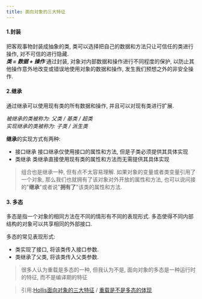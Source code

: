 ```yaml
---
title: 面向对象的三大特征
---
```


#### 1.封装
把客观事物封装成抽象的类, 类可以选择把自己的数据和方法只让可信任的类进行操作, 对不可信的进行隐藏. <br/>
***类 = 数据 + 操作***
通过封装,  对象对内部数据和操作进行不同程度的保护, 以防止其他操作意外地改变或错误地使用对象的数据和操作, 发生我们预想之外的非安全操作.

#### 2.继承
通过继承可以使用现有类的所有数据和操作,  并且可以对现有类进行扩展.

*被继承的类被称为: 父类 / 基类 / 超类 <br/>
实现继承的类被称为: 子类 / 派生类*

**继承**的实现方式有两种:

 - 接口继承
	接口继承仅使用接口的属性和方法, 但是子类必须提供其具体实现
 - 类继承
	 类继承直接使用现有类的属性和方法而无需提供其具体实现
>组合也是继承一种, 但有点不太容易理解.
>如果对象的变量或者类变量引用了一个对象, 那么我们也就拥有了该对象对外开放的属性和方法, 也可以说间接的"**继承**"或者说"**拥有了**"该类的属性和方法.
#### 3. 多态
多态是指一个对象的相同方法在不同的情形有不同的表现形式.
多态使得不同内部结构的对象可以共享相同的外部接口.

多态的常见表现形式: 

 - 类实现了接口, 将该类传入接口参数.
 - 类继承了父类, 将该类传入父类参数.

>很多人认为重载是多态的一种, 但我认为不是, 面向对象的多态是一种运行时的特征, 而不是编译期的特征


> 引用:[Hollis面向对象的三大特征](https://github.com/hollischuang/toBeTopJavaer/blob/master/basics/java-basic/characteristics.md) / [重载是不是多态的体现](https://blog.csdn.net/stanxl/article/details/48176065)